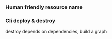 ### Human friendly resource name

### Cli deploy & destroy

destroy depends on dependencies, build a graph
